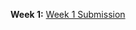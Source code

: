 **Week 1:** [Week 1 Submission](https://github.com/jimmyvluong/course-dbt/blob/main/greenery/W1_README.md)